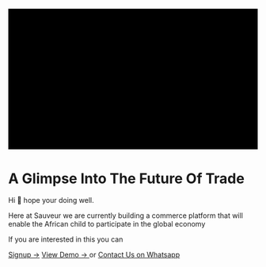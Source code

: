 
![Alt text](../public/index.png)

# A Glimpse Into The Future Of Trade

Hi 👋 hope your doing well.
   
Here at Sauveur we are currently building a commerce platform that will enable the African child to participate in the global economy

If you are interested in this you can

[Signup ->](/app/register)
[View Demo -> ](/umuzi#demo") or
[Contact Us on Whatsapp ](https://api.whatsapp.com/message/7ZTSQS5MUWF6I1?autoload=1&app_absent=0)
      